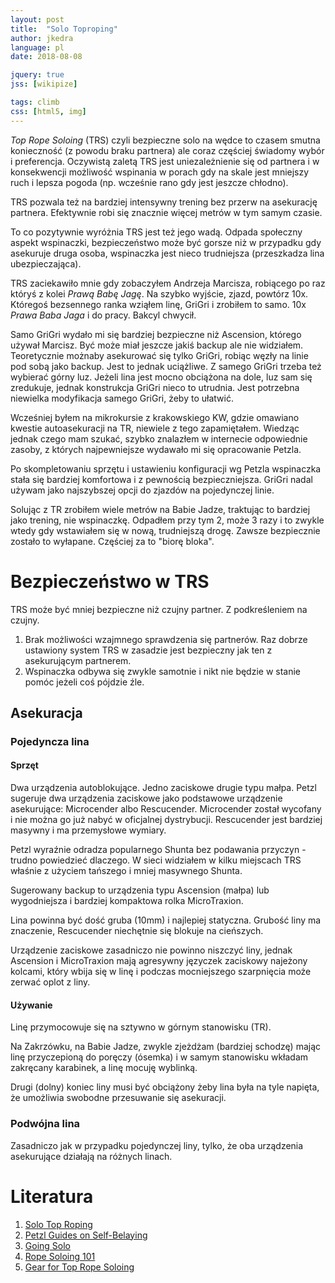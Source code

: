 ```yaml
---
layout: post
title:  "Solo Toproping"
author: jkedra
language: pl
date: 2018-08-08

jquery: true
jss: [wikipize]

tags: climb
css: [html5, img]
---
```


_Top Rope Soloing_ (TRS) czyli bezpieczne solo na wędce to czasem smutna
konieczność (z powodu braku partnera) ale coraz częściej świadomy wybór
i preferencja. Oczywistą zaletą TRS jest uniezależnienie się od partnera
i w konsekwencji możliwość wspinania w porach gdy na skale jest mniejszy
ruch i lepsza pogoda (np. wcześnie rano gdy jest jeszcze chłodno).

TRS pozwala też na bardziej intensywny trening bez przerw na asekurację
partnera. Efektywnie robi się znacznie więcej metrów w tym samym czasie.

To co pozytywnie wyróżnia TRS jest też jego wadą. Odpada społeczny
aspekt wspinaczki, bezpieczeństwo może być gorsze niż w przypadku gdy
asekuruje druga osoba, wspinaczka jest nieco trudniejsza (przeszkadza lina
ubezpieczająca).

TRS zaciekawiło mnie gdy zobaczyłem Andrzeja Marcisza, robiącego po raz
któryś z kolei _Prawą Babę Jagę_. Na szybko wyjście, zjazd, powtórz 10x.
Któregoś bezsennego ranka wziąłem linę, GriGri i zrobiłem to samo.
10x _Prawa Baba Jaga_ i do pracy. Bakcyl chwycił.

Samo GriGri wydało mi się bardziej bezpieczne niż Ascension, którego
używał Marcisz. Być może miał jeszcze jakiś backup ale nie widziałem.
Teoretycznie możnaby asekurować się tylko GriGri, robiąc węzły na
linie pod sobą jako backup. Jest to jednak uciążliwe. Z samego GriGri
trzeba też wybierać górny luz. Jeżeli lina jest mocno obciążona na dole,
luz sam się zredukuje, jednak konstrukcja GriGri nieco to utrudnia.
Jest potrzebna niewielka modyfikacja samego GriGri, żeby to ułatwić.

Wcześniej byłem na mikrokursie z krakowskiego KW, gdzie omawiano kwestie
autoasekuracji na TR, niewiele z tego zapamiętałem. Wiedząc jednak
czego mam szukać, szybko znalazłem w internecie odpowiednie zasoby, z których
najpewniejsze wydawało mi się opracowanie Petzla.

Po skompletowaniu sprzętu i ustawieniu konfiguracji wg Petzla wspinaczka
stała się bardziej komfortowa i z pewnością bezpieczniejsza.
GriGri nadal używam jako najszybszej opcji do zjazdów na pojedynczej linie.

Solując z TR zrobiłem wiele metrów na Babie Jadze, traktując to bardziej
jako trening, nie wspinaczkę. Odpadłem przy tym 2, może 3 razy i to zwykle
wtedy gdy wstawiałem się w nową, trudniejszą drogę. Zawsze bezpiecznie
zostało to wyłapane. Częściej za to "biorę bloka".

# Bezpieczeństwo w TRS

TRS może być mniej bezpieczne niż czujny partner. Z podkreśleniem
na czujny. 

1. Brak możliwości wzajmnego sprawdzenia się partnerów. Raz dobrze
   ustawiony system TRS w zasadzie jest bezpieczny jak ten z asekurującym
   partnerem.
2. Wspinaczka odbywa się zwykle samotnie i nikt nie będzie w stanie
   pomóc jeżeli coś pójdzie źle.

## Asekuracja

### Pojedyncza lina

#### Sprzęt

Dwa urządzenia autoblokujące. Jedno zaciskowe drugie typu małpa.
Petzl sugeruje dwa urządzenia zaciskowe jako podstawowe urządzenie
asekurujące: Microcender albo Rescucender. Microcender został wycofany
i nie można go już nabyć w oficjalnej dystrybucji. Rescucender jest
bardziej masywny i ma przemysłowe wymiary.

Petzl wyraźnie odradza popularnego Shunta bez podawania przyczyn - trudno
powiedzieć dlaczego. W sieci widziałem w kilku miejscach TRS właśnie z użyciem
tańszego i mniej masywnego Shunta.

Sugerowany backup to urządzenia typu Ascension (małpa)
lub wygodniejsza i bardziej kompaktowa rolka MicroTraxion.

Lina powinna być dość gruba (10mm) i najlepiej statyczna.
Grubość liny ma znaczenie, Rescucender niechętnie się blokuje na cieńszych.

Urządzenie zaciskowe zasadniczo nie powinno niszczyć liny,
jednak Ascension i MicroTraxion mają agresywny języczek zaciskowy najeżony
kolcami, który wbija się w linę i podczas mocniejszego szarpnięcia może
zerwać oplot z liny.

#### Używanie

Linę przymocowuje się na sztywno w górnym stanowisku (TR).

Na Zakrzówku, na Babie Jadze, zwykle zjeżdżam (bardziej schodzę)
mając linę przyczepioną do poręczy (ósemka) i w samym stanowisku
wkładam zakręcany karabinek, a linę mocuję wyblinką.

Drugi (dolny) koniec liny musi być obciążony żeby lina była na tyle
napięta, że umożliwia swobodne przesuwanie się asekuracji.

### Podwójna lina

Zasadniczo jak w przypadku pojedynczej liny, tylko, że oba urządzenia
asekurujące działają na różnych linach.

# Literatura

1. [Solo Top Roping][solo-top]
2. [Petzl Guides on Self-Belaying][petzl-guide]
3. [Going Solo][going-solo]
4. [Rope Soloing 101][rope-soloing-101]
5. [Gear for Top Rope Soloing][gear-top-rope]

[solo-top]: https://www.climbing.com/skills/solo-toproping/
[petzl-guide]: https://www.petzl.com/I/en/Sport/To-read-for-self-belaying
[going-solo]: http://people.bath.ac.uk/dac33/high/12GoingSolo.htm
[rope-soloing-101]: https://andy-kirkpatrick.com/articles/view/rope_soloing_101_part_1
[gear-top-rope]: https://www.mountainproject.com/forum/topic/114808343/gear-for-top-rope-climbing
